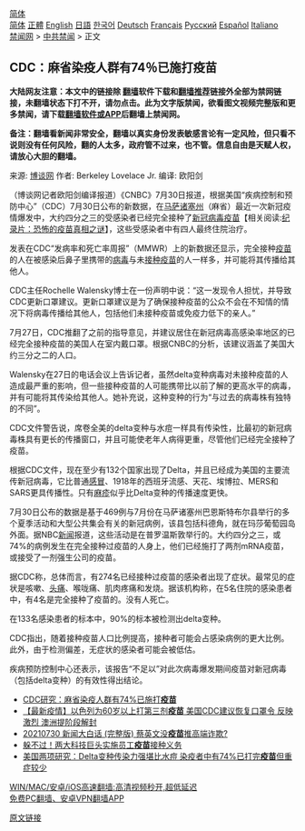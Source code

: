  <!-- 面包屑导航 --> <div class="breadcrumb"><!-- GTranslate: https://gtranslate.io/ -->  <div class="switcher notranslate">  <div class="selected">  <a href="#" onclick="return false;"> 简体</a>  </div>  <div class="option">  <a href="https://www.bannedbook.org" onclick="doGTranslate('zh-CN|zh-CN');jQuery('div.switcher div.selected a').html(jQuery(this).html());return false;" title="简体中文" class="nturl selected"> 简体</a>  <a href="https://www.bannedbook.org/zh-tw/" onclick="doGTranslate('zh-CN|zh-TW');jQuery('div.switcher div.selected a').html(jQuery(this).html());return false;" title="繁體中文" class="nturl"> 正體</a>  <a href="https://www.bannedbook.org/en/" onclick="doGTranslate('zh-CN|en');jQuery('div.switcher div.selected a').html(jQuery(this).html());return false;" title="English" class="nturl"> English</a>  <a href="https://www.bannedbook.org/ja/" onclick="doGTranslate('zh-CN|ja');jQuery('div.switcher div.selected a').html(jQuery(this).html());return false;" title="日本語" class="nturl"> 日語</a>  <a href="https://www.bannedbook.org/ko/" onclick="doGTranslate('zh-CN|ko');jQuery('div.switcher div.selected a').html(jQuery(this).html());return false;" title="한국어" class="nturl"> 한국어</a>  <a href="https://www.bannedbook.org/de/" onclick="doGTranslate('zh-CN|de');jQuery('div.switcher div.selected a').html(jQuery(this).html());return false;" title="Deutsch" class="nturl"> Deutsch</a>  <a href="https://www.bannedbook.org/fr/" onclick="doGTranslate('zh-CN|fr');jQuery('div.switcher div.selected a').html(jQuery(this).html());return false;" title="Français" class="nturl"> Français</a>  <a href="https://www.bannedbook.org/ru/" onclick="doGTranslate('zh-CN|ru');jQuery('div.switcher div.selected a').html(jQuery(this).html());return false;" title="Русский" class="nturl"> Русский</a>  <a href="https://www.bannedbook.org/es/" onclick="doGTranslate('zh-CN|es');jQuery('div.switcher div.selected a').html(jQuery(this).html());return false;" title="Español" class="nturl"> Español</a>  <a href="https://www.bannedbook.org/it/" onclick="doGTranslate('zh-CN|it');jQuery('div.switcher div.selected a').html(jQuery(this).html());return false;" title="Italiano" class="nturl"> Italiano</a>  </div>  </div>      <div class='breadcrumb-sub'><!-- Breadcrumb NavXT 6.3.0 --> <a href="https://www.bannedbook.org/" class="home">禁闻网</a> &gt; <a href="https://www.bannedbook.org/bnews/cbnews/" class="category">中共禁闻</a> &gt; 正文</div></div><h2>CDC：麻省染疫人群有74％已施打疫苗</h2> <p class="notice"><b>大陆网友注意：本文中的链接除 <a href="https://github.com/bannedbook/fanqiang" >翻墙</a>软件下载和<a href="https://github.com/killgcd/justmysocks/blob/master/README.md">翻墙推荐</a>链接外全部为禁网链接，未翻墙状态下打不开，请勿点击。此为文字版禁闻，欲看图文视频完整版和更多禁闻，请下载<a href="https://github.com/bannedbook/fanqiang">翻墙软件或APP</a>后翻墙上禁闻网。</p><p>备注：翻墙看新闻非常安全，翻墙以真实身份发表敏感言论有一定风险，但只看不说则没有任何风险，翻的人太多，政府管不过来，也不管。信息自由是天赋人权，请放心大胆的翻墙。</b></p>  <div class="entry"> <p>来源:&nbsp;<a href="https://www.bannedbook.org/bnews/tag/%e5%8d%9a%e8%b0%88%e7%bd%91/" class="st_tag internal_tag" rel="tag" title="标签 博谈网 下的日志">博谈网</a>                            作者:&nbsp;Berkeley Lovelace Jr.                       编译:&nbsp;欧阳剑                                                 </p> <p>（博谈网记者欧阳剑编译报道）《CNBC》7月30日报道，根据美国“疾病控制和预防中心”（CDC）7月30日公布的新数据，在<a href="https://www.bannedbook.org/bnews/tag/%E9%A9%AC%E8%90%A8%E8%AF%B8%E5%A1%9E%E5%B7%9E/" class="st_tag internal_tag" rel="tag" title="标签 马萨诸塞州 下的日志">马萨诸塞州</a>（麻省）最近一次新冠疫情爆发中，大约四分之三的受感染者已经完全接种了<a href="https://www.bannedbook.org/bnews/tag/%e6%96%b0%e5%86%a0%e7%97%85%e6%af%92/" class="st_tag internal_tag" rel="tag" title="标签 新冠病毒 下的日志">新冠病毒</a><span class='wp_keywordlink'><a href="https://www.bannedbook.org/bnews/tculture/20160630/551027.html" title="疫苗" target="_blank">疫苗</a></span>【相关阅读:<a href='https://www.bannedbook.org/bnews/topimagenews/20180408/925060.html' target='_blank'>纪录片：恐怖的疫苗真相之谜</a>】，这些受感染者中有四人最终住院治疗。</p> <p>发表在CDC“发病率和死亡率周报”（MMWR）上的新数据还显示，完全接种<a href="https://www.bannedbook.org/bnews/tag/%e7%96%ab%e8%8b%97/" class="st_tag internal_tag" rel="tag" title="标签 疫苗 下的日志">疫苗</a>的人在被感染后鼻子里携带的<a href="https://www.bannedbook.org/bnews/tag/%e7%97%85%e6%af%92/" class="st_tag internal_tag" rel="tag" title="标签 病毒 下的日志">病毒</a>与未<a href="https://www.bannedbook.org/bnews/tag/%E6%8E%A5%E7%A7%8D%E7%96%AB%E8%8B%97/" class="st_tag internal_tag" rel="tag" title="标签 接种疫苗 下的日志">接种疫苗</a>的人一样多，并可能将其传播给其他人。</p>  <p>CDC主任Rochelle Walensky博士在一份声明中说：“这一发现令人担忧，并导致CDC更新口罩建议。更新口罩建议是为了确保接种疫苗的公众不会在不知情的情况下将病毒传播给其他人，包括他们未接种疫苗或免疫力低下的亲人。”</p> <p>7月27日，CDC推翻了之前的指导意见，并建议居住在新冠病毒高感染率地区的已经完全接种疫苗的美国人在室内戴口罩。根据CNBC的分析，该建议涵盖了美国大约三分之二的人口。</p> <p>Walensky在27日的电话会议上告诉记者，虽然delta变种病毒对未接种疫苗的人造成最严重的影响，但一些接种疫苗的人可能携带比以前了解的更高水平的病毒，并有可能将其传染给其他人。她补充说，这种变种的行为“与过去的病毒株有独特的不同”。</p>  <p>CDC文件警告说，席卷全美的delta变种与水痘一样具有传染性，比最初的新冠病毒株具有更长的传播窗口，并且可能使老年人病得更重，尽管他们已经完全接种了疫苗。</p> <p>根据CDC文件，现在至少有132个国家出现了Delta，并且已经成为美国的主要流传新冠病毒，它比普通<a href="https://www.bannedbook.org/bnews/tag/%E6%84%9F%E5%86%92/" class="st_tag internal_tag" rel="tag" title="标签 感冒 下的日志">感冒</a>、1918年的西班牙流感、天花、埃博拉、MERS和SARS更具传播性。只有<a href="https://www.bannedbook.org/bnews/tag/%e9%ba%bb%e7%96%b9/" class="st_tag internal_tag" rel="tag" title="标签 麻疹 下的日志">麻疹</a>似乎比Delta变种的传播速度更快。</p> <p>7月30日公布的数据是基于469例与7月份在马萨诸塞州巴恩斯特布尔县举行的多个夏季活动和大型公共集会有关的新冠病例，该县包括科德角，就在玛莎葡萄园岛外面。据NBC<span class='wp_keywordlink_affiliate'><a href="https://www.bannedbook.org/" title="新闻">新闻</a></span>报道，这些活动是在普罗温斯敦举行的。大约四分之三，或74%的病例发生在完全接种过疫苗的人身上，他们已经施打了两剂mRNA疫苗，或接受了一剂强生公司的疫苗。</p>  <p>据CDC称，总体而言，有274名已经接种过疫苗的感染者出现了症状。最常见的症状是咳嗽、<a href="https://www.bannedbook.org/bnews/tag/%e5%a4%b4%e7%97%9b/" class="st_tag internal_tag" rel="tag" title="标签 头痛 下的日志">头痛</a>、喉咙痛、肌肉疼痛和发烧。据该机构称，在5名住院的感染患者中，有4名是完全接种了疫苗的。没有人死亡。</p> <p>在133名感染患者的标本中，90%的标本被检测出delta变种。</p> <p>CDC指出，随着接种疫苗人口比例提高，接种者可能会占感染病例的更大比例。此外，由于检测偏差，无症状的感染者可能会被低估。</p>  <p>疾病预防控制中心还表示，该报告“不足以”对此次病毒爆发期间疫苗对新冠病毒（包括delta变种）的有效性得出结论。</p> <ul class='op-related-articles' title='相关阅读'> <li><a href='https://www.bannedbook.org/bnews/cbnews/20210731/1597402.html' target='_blank'>CDC研究：麻省染疫人群有74%已施打<b>疫苗</b></a></li> <li><a href='https://www.bannedbook.org/bnews/bannedvideo/20210731/1597388.html' target='_blank'>【最新疫情】以色列为60岁以上打第三剂<b>疫苗</b> 美国CDC建议恢复口罩令 反映激烈 澳洲提阶段解封</a></li> <li><a href='https://www.bannedbook.org/bnews/taiwannews/20210731/1597383.html' target='_blank'>20210730 新闻大白话 (完整版) 蔡英文没<b>疫苗</b>推高端诈欺?</a></li> <li><a href='https://www.bannedbook.org/bnews/cnnews/20210731/1597374.html' target='_blank'>躲不过！两大科技巨头实施员工<b>疫苗</b>接种义务</a></li> <li><a href='https://www.bannedbook.org/bnews/worldnews/usa/20210731/1597345.html' target='_blank'>美国两项研究：Delta变种传染力强堪比水痘 染疫者中有74%已打完<b>疫苗</b>但重症较少</a></li> </ul> <p class="texttj"> <a href="https://github.com/bannedbook/fanqiang/wiki/V2ray%E6%9C%BA%E5%9C%BA" target="_blank">WIN/MAC/安卓/iOS高速翻墙:高清视频秒开,超低延迟</a><br/> <a href="https://github.com/bannedbook/fanqiang/wiki/%E7%A6%81%E9%97%BB%E7%BD%91%E5%AE%89%E5%8D%93%E7%BF%BB%E5%A2%99%E6%96%B0%E9%97%BBAPP" target="_blank">免费PC翻墙、安卓VPN翻墙APP</a></p><p><a href="https://www.cnbc.com/2021/07/30/cdc-study-shows-74percent-of-people-infected-in-massachusetts-covid-outbreak-were-fully-vaccinated.html">原文链接</a></p><a name='sharetosocial'></a>  <div style="margin-bottom:5px;padding-bottom:5px;clear:both"> <div id="archive-pix-1" class="banner-ads"> <!-- AuctionX Display platform tag START --> <div id="26318x728x90x621x_ADSLOT2" clicktrack="%%CLICK_URL_ESC%%"></div> <!-- AuctionX Display platform tag END --> </div> <div id="archive-pix-2" class="banner-ads"> <!-- AuctionX Display platform tag START --> <div id="26315x300x250x621x_ADSLOT2" clicktrack="%%CLICK_URL_ESC%%"></div> <!-- AuctionX Display platform tag END --> </div> </div>  <div id="archive-pix-1" class="banner-ads"> <!-- AuctionX Display platform tag START --> <div id="26318x728x90x621x_ADSLOT3" clicktrack="%%CLICK_URL_ESC%%"></div> <!-- AuctionX Display platform tag END --> </div> </div><!--END ENTRY--> 